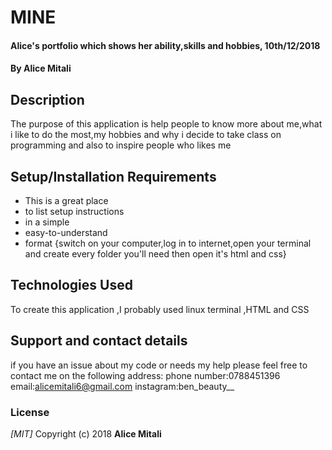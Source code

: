 # MINE
#### Alice's portfolio which shows her ability,skills and hobbies, 10th/12/2018
#### By **Alice Mitali**
## Description
The purpose of this application is help people to know more about me,what i like to do the most,my hobbies and why i decide to take class on programming and also to inspire people who likes me
## Setup/Installation Requirements
* This is a great place
* to list setup instructions
* in a simple
* easy-to-understand
* format
{switch on your computer,log in to internet,open your terminal and create every folder you'll need then open it's html and css}

## Technologies Used
To create this application ,I probably used linux terminal ,HTML and CSS 
## Support and contact details
if you have an issue about my code or needs my help please feel free to contact me on the following address:
phone number:0788451396
email:alicemitali6@gmail.com
instagram:ben_beauty__
### License
*[MIT]*
Copyright (c) 2018 **Alice Mitali**
  